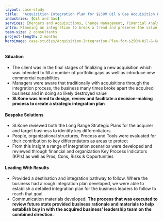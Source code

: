```yaml
---
layout: case-study
title:  "Acquisition Integration Plan for $250M Oil & Gas Acquisition Plan"
industries: [Oil and Gas]
services: [Mergers and Acquisitions, Change Management, Financial Analytics]
intro: Planning an integration to break a trend and preserve the value of the acquisition
team-size: 2 consultants
project-length: 2 months
heroimage: case-studies/Acquisition-Integration-Plan-for-$250M-Oil-&-Gas-Acquisition-Plan.jpg
---
```


#### Situation
- The client was in the final stages of finalizing a new acquisition which was intended to fill a number of portfolio gaps as well as introduce new commercial capabilities​
- Managers were aware that traditionally with acquisitions through the integration process, the business many times broke apart the acquired business and in doing so likely destroyed value​
- **SLKone was hired to design, review and facilitate a decision-making process to create a strategic integration plan**

#### Bespoke Solutions
- SLKone reviewed both the Long Range Strategic Plans for the acquirer and target business to identify key differentiators​
- People, organizational structures, Process and Tools were evaluated for their contribution to key differentiators as areas to protect​
- From this insight a range of  integration scenarios were developed and reviewed through financial and organization Key Process Indicators (KPIs) as well as Pros, Cons, Risks & Opportunities

#### Leading With Results
- Provided a destination and integration pathway to follow.  Where the business had a rough integration plan developed, we were able to establish a detailed integration plan for the business leaders to follow to reach that goal.​
- Communication materials developed.  **The process that was executed to review future state provided business rationale and materials to help establish buy in with the acquired business' leadership team on the combined direction.**
